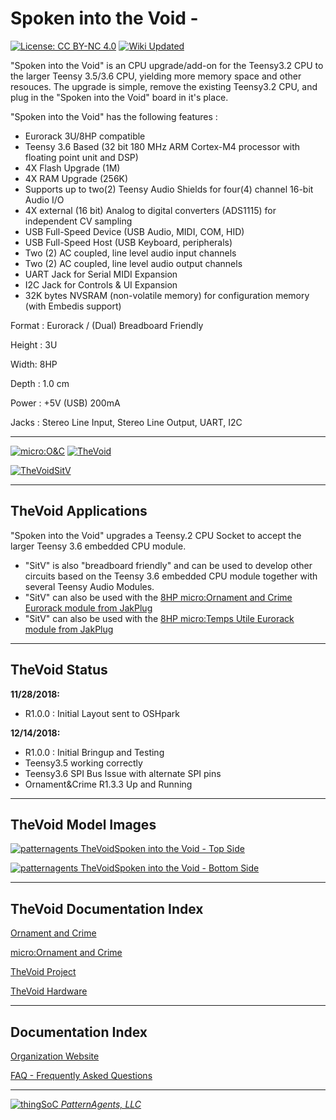 # Spoken into the Void - 

[![License: CC BY-NC 4.0](https://img.shields.io/badge/License-CC%20BY--NC%204.0-lightgrey.svg)](https://creativecommons.org/licenses/by-nc/4.0/)
[![Wiki Updated](https://img.shields.io/badge/Wiki-Updated-blue.svg)](https://github.com/PatternAgents/TheVoid/wiki)

"Spoken into the Void" is an CPU upgrade/add-on for the Teensy3.2 CPU to the larger Teensy 3.5/3.6 CPU, 
yielding more memory space and other resouces. The upgrade is simple, remove the existing Teensy3.2 CPU, 
and plug in the "Spoken into the Void" board in it's place.

"Spoken into the Void" has the following features :

* Eurorack 3U/8HP compatible
* Teensy 3.6 Based (32 bit 180 MHz ARM Cortex-M4 processor with floating point unit and DSP)
* 4X Flash Upgrade (1M)
* 4X RAM Upgrade (256K)
* Supports up to two(2) Teensy Audio Shields for four(4) channel 16-bit Audio I/O
* 4X external (16 bit) Analog to digital converters (ADS1115) for independent CV sampling
* USB Full-Speed Device (USB Audio, MIDI, COM, HID)
* USB Full-Speed Host (USB Keyboard, peripherals)
* Two  (2) AC coupled, line level audio input channels 
* Two  (2) AC coupled, line level audio output channels
* UART Jack for Serial MIDI Expansion
* I2C Jack for Controls & UI Expansion
* 32K bytes NVSRAM (non-volatile memory) for configuration memory (with Embedis support)

Format : Eurorack / (Dual) Breadboard Friendly

Height : 3U 

Width: 8HP

Depth : 1.0 cm

Power : +5V (USB) 200mA

Jacks : Stereo Line Input, Stereo Line Output, UART, I2C

---------------------------------------

[![micro:O&C](https://raw.githubusercontent.com/patternagents/TheVoid/master/TheVoid/images/uO_C.png?raw=true)](https://github.com/patternagents/TheVoid)  [![TheVoid](https://img.youtube.com/vi/XBFi51OQsEs/0.jpg)](https://www.youtube.com/watch?v=XBFi51OQsEs)


[![TheVoid](https://raw.githubusercontent.com/patternagents/TheVoid/master/TheVoid/images/osh_boards.png?raw=true)SitV](https://github.com/PatternAgents/TheVoid)

---------------------------------------
## TheVoid Applications <a name="TheVoid_Applications"/>

"Spoken into the Void" upgrades a Teensy.2 CPU Socket to accept the larger Teensy 3.6 embedded CPU module.

- "SitV" is also "breadboard friendly" and can be used to develop other circuits based on the Teensy 3.6 embedded CPU module
together with several Teensy Audio Modules.
- "SitV" can also be used with the [8HP micro:Ornament and Crime Eurorack module from JakPlug](https://github.com/jakplugg/uO_c)
- "SitV" can also be used with the [8HP micro:Temps Utile Eurorack module from JakPlug](https://github.com/jakplugg/T_u)

---------------------------------------
## TheVoid Status <a name="TheVoid_Status"/>

**11/28/2018:** 
- R1.0.0 : Initial Layout sent to OSHpark

**12/14/2018:**
- R1.0.0 : Initial Bringup and Testing
- Teensy3.5 working correctly
- Teensy3.6 SPI Bus Issue with alternate SPI pins
- Ornament&Crime R1.3.3 Up and Running

---------------------------------------
## TheVoid Model Images


[![patternagents TheVoid](https://raw.githubusercontent.com/patternagents/TheVoid/master/TheVoid/images/TheVoid_top.png?raw=true)Spoken into the Void - Top Side](https://github.com/patternagents/TheVoid)


[![patternagents TheVoid](https://raw.githubusercontent.com/patternagents/TheVoid/master/TheVoid/images/TheVoid_bot.png?raw=true)Spoken into the Void - Bottom Side](https://github.com/patternagents/TheVoid)


---------------------------------------

## TheVoid Documentation Index <a name="TheVoid_documentation_index"/>

[Ornament and Crime](http://ornament-and-cri.me/)

[micro:Ornament and Crime](https://github.com/jakplugg/uO_c)

[TheVoid Project](https://github.com/PatternAgents/TheVoid/wiki)

[TheVoid Hardware](https://github.com/patternagents/TheVoid/tree/master/TheVoid/revisions/)


---------------------------------------

## Documentation Index <a name="documentation_index"/>

[Organization Website](http://patternagents.github.io)

[FAQ - Frequently Asked Questions](http://thingsoc.github.io/support/faq.html)

---------------------------------------

[![thingSoC](http://thingsoc.github.io/img/projects/thingSoC/thingSoC_thumb.png?raw=true) 
*PatternAgents, LLC*](http://thingsoc.github.io)
